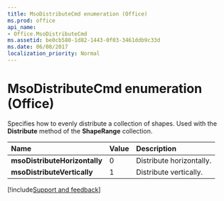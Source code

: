 ```yaml
---
title: MsoDistributeCmd enumeration (Office)
ms.prod: office
api_name:
- Office.MsoDistributeCmd
ms.assetid: be0cb580-1d82-1443-0f03-3461ddb9c33d
ms.date: 06/08/2017
localization_priority: Normal
---
```



# MsoDistributeCmd enumeration (Office)

Specifies how to evenly distribute a collection of shapes. Used with the  **Distribute** method of the **ShapeRange** collection.



|Name|Value|Description|
|:-----|:-----|:-----|
|**msoDistributeHorizontally**|0|Distribute horizontally.|
|**msoDistributeVertically**|1|Distribute vertically.|

[!include[Support and feedback](~/includes/feedback-boilerplate.md)]